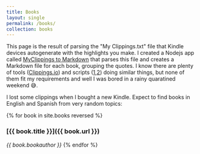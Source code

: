 ```yaml
---
title: Books
layout: single
permalink: /books/
collection: books
---
```


This page is the result of parsing the "My Clippings.txt" file that Kindle devices autogenerate with the highlights you make.
I created a Nodejs app called [MyClippings to Markdown](https://gitlab.com/jpallares/myclippings-to-markdown) that parses this file and creates a Markdown file for each book, grouping the quotes. I know there are plenty of tools ([Clippings.io](https://www.clippings.io/)) and scripts ([1](https://github.com/kkincade/kindle-clippings-to-markdown),[2](https://github.com/baniol/kindle-my-clippings)) doing similar things, but none of them fit my requirements and well I was bored in a rainy quaratined weekend :sweat_smile:.

I lost some clippings when I bought a new Kindle. Expect to find books in English and Spanish from very random topics:

{% for book in site.books reversed %}
### [{{ book.title }}]({{ book.url }})
_{{ book.bookauthor }}_
{% endfor %}

